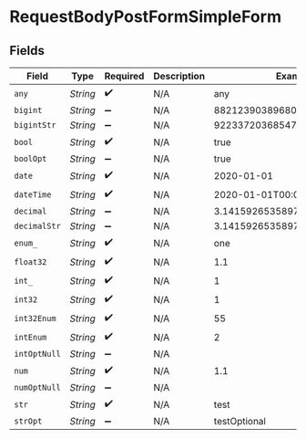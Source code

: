 # RequestBodyPostFormSimpleForm


## Fields

| Field                        | Type                         | Required                     | Description                  | Example                      |
| ---------------------------- | ---------------------------- | ---------------------------- | ---------------------------- | ---------------------------- |
| `any`                        | *String*                     | :heavy_check_mark:           | N/A                          | any                          |
| `bigint`                     | *String*                     | :heavy_minus_sign:           | N/A                          | 8821239038968084             |
| `bigintStr`                  | *String*                     | :heavy_minus_sign:           | N/A                          | 9223372036854775808          |
| `bool`                       | *String*                     | :heavy_check_mark:           | N/A                          | true                         |
| `boolOpt`                    | *String*                     | :heavy_minus_sign:           | N/A                          | true                         |
| `date`                       | *String*                     | :heavy_check_mark:           | N/A                          | 2020-01-01                   |
| `dateTime`                   | *String*                     | :heavy_check_mark:           | N/A                          | 2020-01-01T00:00:00.000001Z  |
| `decimal`                    | *String*                     | :heavy_minus_sign:           | N/A                          | 3.141592653589793            |
| `decimalStr`                 | *String*                     | :heavy_minus_sign:           | N/A                          | 3.14159265358979344719667586 |
| `enum_`                      | *String*                     | :heavy_check_mark:           | N/A                          | one                          |
| `float32`                    | *String*                     | :heavy_check_mark:           | N/A                          | 1.1                          |
| `int_`                       | *String*                     | :heavy_check_mark:           | N/A                          | 1                            |
| `int32`                      | *String*                     | :heavy_check_mark:           | N/A                          | 1                            |
| `int32Enum`                  | *String*                     | :heavy_check_mark:           | N/A                          | 55                           |
| `intEnum`                    | *String*                     | :heavy_check_mark:           | N/A                          | 2                            |
| `intOptNull`                 | *String*                     | :heavy_minus_sign:           | N/A                          |                              |
| `num`                        | *String*                     | :heavy_check_mark:           | N/A                          | 1.1                          |
| `numOptNull`                 | *String*                     | :heavy_minus_sign:           | N/A                          |                              |
| `str`                        | *String*                     | :heavy_check_mark:           | N/A                          | test                         |
| `strOpt`                     | *String*                     | :heavy_minus_sign:           | N/A                          | testOptional                 |